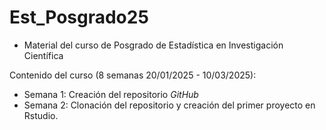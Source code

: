 # Est_Posgrado25
 
- Material del curso de Posgrado de Estadística en Investigación Científica

Contenido del curso (8 semanas 20/01/2025 - 10/03/2025):

- Semana 1: Creación del repositorio *GitHub*
- Semana 2: Clonación del repositorio y creación del primer proyecto en Rstudio.
